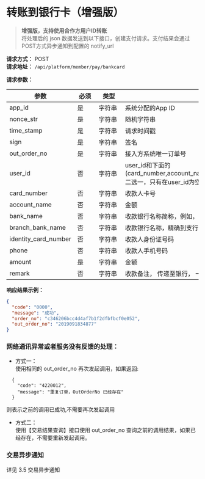 # 转账到银行卡（增强版）

> **增强版，支持使用合作方用户ID转账**<br>
将处理后的 json 数据发送到以下接口，创建支付请求。支付结果会通过POST方式异步通知到配置的 notify_url

**请求方式：** POST <br>
**请求地址：** `/api/platform/member/pay/bankcard`<br>

<!-- **请求参数：**
``` json
{
  "user_id": "778899",
  "amount": "1223.56",
  "app_id": "1234567890",
  "nonce_str": "WS4CUJC3FXQEHDNA",
  "phone": "15698238449",
  "time_stamp": "1563160034",
  "sign": "b8923de02a03d4391061f084038dc09aec550d25",
  "out_order_no": "2019091834877"
}
``` -->

**请求参数：**

| 参数 <div style="width: 80pt"></div> | 必须 <div style="width: 30pt"></div> | 类型 <div style="width: 40pt"></div> | 说明 |
| --- | --- | --- | --- |
| app_id | 是 | 字符串 | 系统分配的App ID |
| nonce_str | 是 | 字符串 | 随机字符串 |
| time_stamp | 是 | 字符串 | 请求时间戳 |
| sign | 是 | 字符串 | 签名 |
| out_order_no | 是 | 字符串 | 接入方系统唯一订单号 |
| user_id | 否 | 字符串 | user_id和下面的(card_number,account_name,bank_name,branch_bank_name,identity_card_number,phone)二选一，只有在user_id为空的情况下，才使用银行卡信息 |
| card_number | 否 | 字符串 | 收款人卡号 |
| account_name | 否 | 字符串 | 金额 |收款人姓名 |
| bank_name | 否 | 字符串 | 收款银行名称简称，例如， 招商银行 |
| branch_bank_name | 否 | 字符串 | 收款银行名称，精确到支行 |
| identity_card_number | 否 | 字符串 | 收款人身份证号码 |
| phone | 否 | 字符串 | 收款人手机号码 |
| amount | 是 | 字符串 | 金额 |
| remark | 否 | 字符串 | 收款备注， 传递至银行， 一般作为订单摘要展示 |


**响应结果示例：**

``` json
{
  "code": "0000",
  "message": "成功",
  "order_no": "c346206bcc4d4af7b1f2dfbfbcf0e052",
  "out_order_no": "2019091834877"
}
```


### 网络通讯异常或者服务没有反馈的处理：

- 方式一：<br>
使用相同的 out_order_no 再次发起调用，如果返回:
```
  {
    "code": "4220012",
    "message": "重复订单，OutOrderNo 已经存在"
  }
```
则表示之前的调用已成功,不需要再次发起调用

- 方式二：<br>
使用【交易结果查询】接口使用 out_order_no 查询之前的调用结果，如果已经存在，不需要重新发起调用。

### 交易异步通知
详见 3.5 交易异步通知
